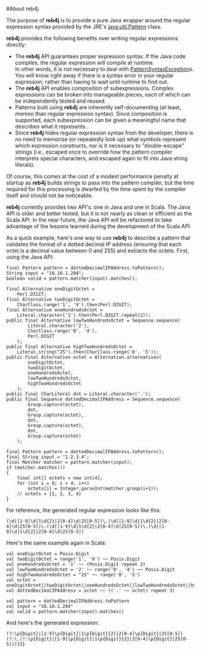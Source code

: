 #About reb4j

The purpose of **reb4j** is to provide a pure Java wrapper around
the regular expression syntax provided by the JRE's 
[java.util.Pattern](http://java.sun.com/javase/6/docs/api/java/util/regex/Pattern.html}java.util.regex.Pattern) class.

**reb4j** provides the following benefits over writing regular expressions directly:

*	The **reb4j** API guarantees proper expression syntax.
	If the Java code compiles, the regular expression will compile at runtime.  
	In other words, it is not necessary to deal with [PatternSyntaxException](http://java.sun.com/javase/6/docs/api/java/util/regex/PatternSyntaxException.html}PatternSyntaxException)s.
	You will know right away if there is a syntax error in your regular expression, rather than having to wait until runtime to find out. 
*	The **reb4j** API enables composition of subexpressions.  Complex expressions can be broken into manageable pieces, each of which can be independently tested and reused.
*	Patterns built using **reb4j** are inherently self-documenting (at least, moreso than regular expression syntax).
	Since composition is supported, each subexpression can be given a meaningful name that describes what it represents.
*	Since **reb4j** hides regular expression syntax from the developer, there is no need to memorize (or repeatedly look up) what symbols represent which expression constructs, nor is it necessary to "double-escape" strings (i.e., escaped once to override how the pattern compiler interprets special characters, and escaped again to fit into Java string literals).
	

Of course, this comes at the cost of a modest performance penalty at startup as **reb4j** builds strings to pass into the pattern compiler, but the time required for this processing is dwarfed by the time spent by the compiler itself and should not be noticeable.

**reb4j** currently provides two API's: one in Java and one in Scala.  The Java API is older and better tested, but it is not nearly as clean or efficient as the Scala API.  In the near future, the Java API will be refactored to take advantage of the lessons learned during the development of the Scala API.
	
As a quick example, here's one way to use **reb4j** to describe a pattern that validates the format of a dotted decimal IP address (ensuring that each octet is a decimal value between 0 and 255) and extracts the octets.  First, using the Java API:
	
	final Pattern pattern = dottedDecimalIPAddress.toPattern();
	String input = "10.10.1.204";
	boolean valid = pattern.matcher(input).matches();
	
	final Alternative oneDigitOctet = 
		Perl.DIGIT;
	final Alternative twoDigitOctet = 
		CharClass.range('1', '9').then(Perl.DIGIT);
	final Alternative oneHundredsOctet = 
		Literal.character('1').then(Perl.DIGIT.repeat(2));
	public final Alternative lowTwoHundredsOctet = Sequence.sequence(
			Literal.character('2'),
			CharClass.range('0', '4'),
			Perl.DIGIT
		);
	public final Alternative highTwoHundredsOctet = 
		Literal.string("25").then(CharClass.range('0', '5'));
	public final Alternation octet = Alternation.alternatives(
			oneDigitOctet, 
			twoDigitOctet, 
			oneHundredsOctet, 
			lowTwoHundredsOctet,
			highTwoHundredsOctet
		);
	public final CharLiteral dot = Literal.character('.');
	public final Sequence dottedDecimalIPAddress = Sequence.sequence(
			Group.capture(octet), 
			dot, 
			Group.capture(octet), 
			dot, 
			Group.capture(octet), 
			dot, 
			Group.capture(octet)
		);
		
	final Pattern pattern = dottedDecimalIPAddress.toPattern();
	final String input = "1.2.3.4";
	final Matcher matcher = pattern.matcher(input);
	if (matcher.matches())
	{
		final int[] octets = new int[4];
		for (int i = 0; i < 4; i++)
			octets[i] = Integer.parseInt(matcher.group(i+1));
		// octets = {1, 2, 3, 4}
	} 

For reference, the generated regular expression looks like this:
	
	(\d|[1-9]\d|1\d{2}|2[0-4]\d|25[0-5])\.(\d|[1-9]\d|1\d{2}|2[0-4]\d|25[0-5])\.(\d|[1-9]\d|1\d{2}|2[0-4]\d|25[0-5])\.(\d|[1-9]\d|1\d{2}|2[0-4]\d|25[0-5])


Here's the same example again in Scala:

	val oneDigitOctet = Posix.Digit
	val twoDigitOctet = range('1', '9') ~~ Posix.Digit
	val oneHundredsOctet = '1' ~~ (Posix.Digit repeat 2)
	val lowTwoHundredsOctet = '2' ~~ range('0', '4') ~~ Posix.Digit
	val highTwoHundredsOctet = "25" ~~ range('0', '5')
	val octet = oneDigitOctet||twoDigitOctet||oneHundredsOctet||lowTwoHundredsOctet||highTwoHundredsOctet
	val dottedDecimalIPAddress = octet ~~ (('.' ~~ octet) repeat 3)
		
	val pattern = dottedDecimalIPAddress.toPattern
	val input = "10.10.1.204"
	val valid = pattern.matcher(input).matches()

And here's the generated expression:

	(?:\p{Digit}|[1-9]\p{Digit}|1\p{Digit}{2}|2[0-4]\p{Digit}|25[0-5])(?:\.(?:\p{Digit}|[1-9]\p{Digit}|1\p{Digit}{2}|2[0-4]\p{Digit}|25[0-5])){3}


	
	
